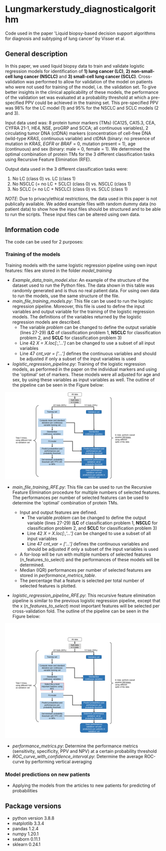# Lungmarkerstudy_diagnosticalgorithm

Code used in the paper 'Liquid biopsy-based decision support algorithms for diagnosis and subtyping of lung cancer' by Visser et al. 

## General description
In this paper, we used liquid biopsy data to train and validate logistic regression models for identification of **1) lung cancer (LC)**, **2) non-small-cell lung cancer (NSCLC)** and **3) small-cell lung cancer (SCLC)**. Cross-validation was performed to allow for validation of the model on patients who were not used for training of the model, i.e. the validation set. To give better insights in the clinical applicability of these models, the performance of the validation set was evaluated at a probability threshold at which a pre-specified PPV could be achieved in the training set. This pre-specified PPV was 98% for the LC model (1) and 95% for the NSCLC and SCLC models (2 and 3). 

Input data used was: 8 protein tumor markers (TMs) (CA125, CA15.3, CEA, CYFRA 21-1, HE4, NSE, proGRP and SCCA; all continuous variables), 2 circulating tumor DNA (ctDNA) markers (concentration of cell-free DNA (wild-type *KRAS*, continuous variable) and ctDNA (binary: no presence of mutation in *KRAS*, *EGFR* or *BRAF* = 0, mutation present = 1), age (continuous) and sex (binary: male = 0, female = 1). We determined the optimal combination of protein TMs for the 3 different classification tasks using Recursive Feature Elimination (RFE).

Output data used in the 3 different classification tasks were:
1) No LC (class 0) vs. LC (class 1)
2) No NSCLC (= no LC + SCLC) (class 0) vs. NSCLC (class 1)
3) No SCLC (= no LC + NSCLC) (class 0) vs. SCLC (class 1)

*NOTE*: Due to privacy/ethical restrictions, the data used in this paper is not publically available. We added example files with random dummy data (no patient data) to show how the input files should be structured and to be able to run the scripts. These input files can be altered using own data.   

## Information code
The code can be used for 2 purposes:

### Training of the models
Training models with the same logistic regression pipeline using own input features: files are stored in the folder *model_training*
  - *Example_data_train_model.xlsx*: An example of the structure of the dataset used to run the Python files. The data shown in this table was randomly generated and is thus no real patient data. For using own data to run the models, use the same structure of the file. 
  - *main_file_training_models.py*: This file can be used to run the logistic regression pipeline. Moreover, this file is used to define the input variables and output variable for the training of the logistic regression models. The definitions of the variables returned by the logistic regression models are described.   
    - The variable *problem* can be changed to define the output variable (lines 27-29) (**LC** of classification problem 1, **NSCLC** for classification problem 2, and **SCLC** for classification problem 3)
    - Line 42 *X = X.loc[:,'...']* can be changed to use a subset of all input variables
    - Line 47 *cnt_var = ['...']* defines the continuous variables and should be adjusted if only a subset of the input variables is used
  - *logistic_regression_pipeline.py*: Training of the logistic regression models, as performed in the paper on the individual markers and using the 'optimal' set of markers. These models were all adjusted for age and sex, by using these variables as input variables as well. The outline of the pipeline can be seen in the Figure below:

  ![Pipeline_logreg](Pipeline_logistic_regression.PNG)
  
  - *main_file_training_RFE.py*: This file can be used to run the Recursive Feature Elimination procedure for multiple numbers of selected features. The performances per number of selected features can be used to determine the 'optimal' combination of protein TMs. 
      -  Input and output features are defined. 
          - The variable *problem* can be changed to define the output variable (lines 27-29) (**LC** of classification problem 1, **NSCLC** for classification problem 2, and **SCLC** for classification problem 3)
          - Line 42 *X = X.loc[:,'...']* can be changed to use a subset of all input variables
          - Line 47 *cnt_var = ['...']* defines the continuous variables and should be adjusted if only a subset of the input variables is used
      -  A for-loop will be run with multiple numbers of selected features (n_features_to_select) and the performances of these models will be determined. 
      -  Median (IQR) performances per number of selected features are stored in *performance_metrics_table*. 
      -  The percentage that a feature is selected per total number of selected features is plotted. 
  
  - *logistic_regression_pipeline_RFE.py*: This recursive feature elimination pipeline is similar to the previous logistic regression pipeline, except that the x (*n_features_to_select*) most important features will be selected per cross-validation fold. The outline of the pipeline can be seen in the Figure below:
  
  ![Pipeline_logreg_RFE](Pipeline_logistic_regression_RFE.png)  
  
  - *performance_metrics.py*: Determine the performance metrics (sensitivity, specificity, PPV and NPV) at a certain probability threshold
  - *ROC_curve_with_confidence_interval.py*: Determine the average ROC-curve by performing vertical averaging
  

### Model predictions on new patients

  
  
  
- Applying the models from the articles to new patients for predicting of probabilities


## Package versions

- python version 3.8.8
- matplotlib 3.3.4
- pandas 1.2.4
- numpy 1.20.1
- seaborn 0.11.1
- sklearn 0.24.1


